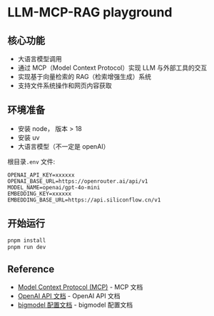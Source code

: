 # LLM-MCP-RAG playground

## 核心功能

- 大语言模型调用
- 通过 MCP（Model Context Protocol）实现 LLM 与外部工具的交互
- 实现基于向量检索的 RAG（检索增强生成）系统
- 支持文件系统操作和网页内容获取

## 环境准备

- 安装 node， 版本 > 18
- 安装 uv
- 大语言模型（不一定是 openAI）

根目录`.env` 文件:

```env
OPENAI_API_KEY=xxxxxx
OPENAI_BASE_URL=https://openrouter.ai/api/v1
MODEL_NAME=openai/gpt-4o-mini
EMBEDDING_KEY=xxxxxx
EMBEDDING_BASE_URL=https://api.siliconflow.cn/v1
```

## 开始运行

```js
pnpm install
pnpm run dev
```

## Reference

- [Model Context Protocol (MCP)](https://modelcontextprotocol.io/) - MCP 文档
- [OpenAI API 文档](https://platform.openai.com/docs/api-reference) - OpenAI API 文档
- [bigmodel 配置文档](https://docs.bigmodel.cn/cn/guide/develop/openai/introduction#%E5%9F%BA%E7%A1%80%E9%85%8D%E7%BD%AE) - bigmodel 配置文档
